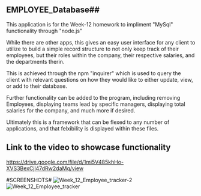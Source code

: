 ## EMPLOYEE_Database##
This application is for the Week-12 homework to impliment "MySql" functionality through "node.js"

While there are other apps, this gives an easy user interface for any client to utilize to build a simple record
structure to not only keep track of their employees, but their roles within the company, their respective salaries, 
and the departments therin.

This is achieved through the npm "inquirer" which is used to query the client with relevant questions on how they 
would like to either update, view, or add to their database. 

Further functionality can be added to the program, including removing Employees, displaying teams lead by specific
managers, displaying total salaries for the company, and much more if desired.

Ultimately this is a framework that can be flexed to any number of applications, and that felxibility is displayed
within these files. 

## Link to the video to showcase functionality ##
https://drive.google.com/file/d/1mi5V485khHo-XVS3BexCjl47dRw2daMq/view

#SCREENSHOTS#
![Week_12_Employee_tracker-2](https://user-images.githubusercontent.com/40879599/102043876-7dc86b80-3d8a-11eb-8b7e-f2494309fd39.PNG)
![Week_12_Employee_tracker](https://user-images.githubusercontent.com/40879599/102043883-802ac580-3d8a-11eb-97c6-c699d71a6a5f.PNG)
